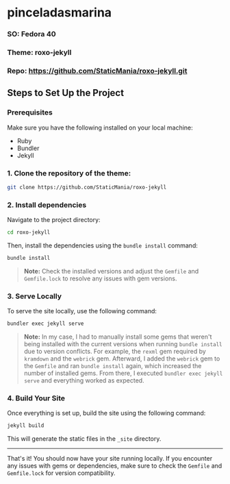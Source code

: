 # pinceladasmarina 
### SO: Fedora 40
### Theme: roxo-jekyll 
### Repo: https://github.com/StaticMania/roxo-jekyll.git

## Steps to Set Up the Project

### Prerequisites

Make sure you have the following installed on your local machine:

- Ruby
- Bundler
- Jekyll

### 1. Clone the repository of the theme:

```bash
git clone https://github.com/StaticMania/roxo-jekyll
```

### 2. Install dependencies

Navigate to the project directory:

```bash
cd roxo-jekyll
```

Then, install the dependencies using the `bundle install` command:

```bash
bundle install
```
>**Note:** Check the installed versions and adjust the `Gemfile` and `Gemfile.lock` to resolve any issues with gem versions.

### 3. Serve Locally

To serve the site locally, use the following command:

```bash
bundler exec jekyll serve
```

> **Note:** In my case, I had to manually install some gems that weren't being installed with the current versions when running `bundle install` due to version conflicts. For example, the `rexml` gem required by `kramdown` and the `webrick` gem. Afterward, I added the `webrick` gem to the `Gemfile` and ran `bundle install` again, which increased the number of installed gems. From there, I executed `bundler exec jekyll serve` and everything worked as expected.

### 4. Build Your Site

Once everything is set up, build the site using the following command:

```bash
jekyll build
```

This will generate the static files in the `_site` directory.

---

That's it! You should now have your site running locally. If you encounter any issues with gems or dependencies, make sure to check the `Gemfile` and `Gemfile.lock` for version compatibility.





